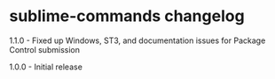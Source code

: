 # sublime-commands changelog
1.1.0 - Fixed up Windows, ST3, and documentation issues for Package Control submission

1.0.0 - Initial release
